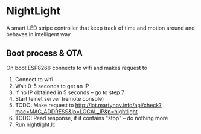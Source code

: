 # NightLight

A smart LED stripe controller that keep track of time and motion around and behaves in intelligent way.

## Boot process & OTA

On boot ESP8266 connects to wifi and makes request to

1. Connect to wifi
2. Wait 0-5 seconds to get an IP
3. If no IP obtained in 5 seconds – go to step 7
4. Start telnet server (remote console)
5. TODO: Make request to http://iot.martynov.info/api/check?mac=MAC_ADDRESS&ip=LOCAL_IP&p=nightlight
6. TODO: Read response, if it contains "stop" – do nothing more
7. Run nightlight.lc
